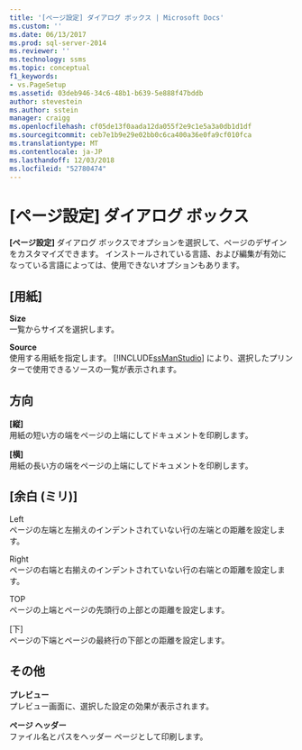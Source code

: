 ```yaml
---
title: '[ページ設定] ダイアログ ボックス | Microsoft Docs'
ms.custom: ''
ms.date: 06/13/2017
ms.prod: sql-server-2014
ms.reviewer: ''
ms.technology: ssms
ms.topic: conceptual
f1_keywords:
- vs.PageSetup
ms.assetid: 03deb946-34c6-48b1-b639-5e888f47bddb
author: stevestein
ms.author: sstein
manager: craigg
ms.openlocfilehash: cf05de13f0aada12da055f2e9c1e5a3a0db1d1df
ms.sourcegitcommit: ceb7e1b9e29e02bb0c6ca400a36e0fa9cf010fca
ms.translationtype: MT
ms.contentlocale: ja-JP
ms.lasthandoff: 12/03/2018
ms.locfileid: "52780474"
---
```

# <a name="page-setup-dialog-box"></a>[ページ設定] ダイアログ ボックス
  **[ページ設定]** ダイアログ ボックスでオプションを選択して、ページのデザインをカスタマイズできます。 インストールされている言語、および編集が有効になっている言語によっては、使用できないオプションもあります。  
  
## <a name="paper"></a>[用紙]  
 **Size**  
 一覧からサイズを選択します。  
  
 **Source**  
 使用する用紙を指定します。 [!INCLUDE[ssManStudio](../../includes/ssmanstudio-md.md)] により、選択したプリンターで使用できるソースの一覧が表示されます。  
  
## <a name="orientation"></a>方向  
 **[縦]**  
 用紙の短い方の端をページの上端にしてドキュメントを印刷します。  
  
 **[横]**  
 用紙の長い方の端をページの上端にしてドキュメントを印刷します。  
  
## <a name="margins-inches"></a>[余白 (ミリ)]  
 Left  
 ページの左端と左揃えのインデントされていない行の左端との距離を設定します。  
  
 Right  
 ページの右端と右揃えのインデントされていない行の右端との距離を設定します。  
  
 TOP  
 ページの上端とページの先頭行の上部との距離を設定します。  
  
 [下]  
 ページの下端とページの最終行の下部との距離を設定します。  
  
## <a name="other"></a>その他  
 **プレビュー**  
 プレビュー画面に、選択した設定の効果が表示されます。  
  
 **ページ ヘッダー**  
 ファイル名とパスをヘッダー ページとして印刷します。  
  
  
